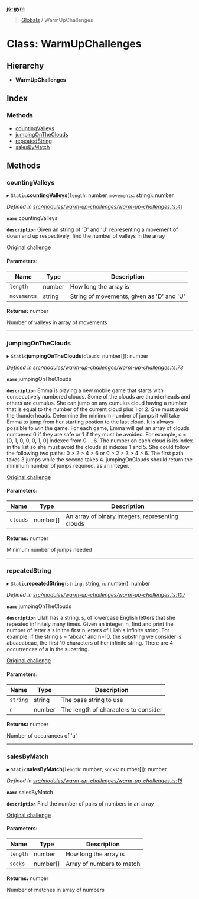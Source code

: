 **[js-gym](../README.md)**

> [Globals](../globals.md) / WarmUpChallenges

# Class: WarmUpChallenges

## Hierarchy

* **WarmUpChallenges**

## Index

### Methods

* [countingValleys](warmupchallenges.md#countingvalleys)
* [jumpingOnTheClouds](warmupchallenges.md#jumpingontheclouds)
* [repeatedString](warmupchallenges.md#repeatedstring)
* [salesByMatch](warmupchallenges.md#salesbymatch)

## Methods

### countingValleys

▸ `Static`**countingValleys**(`length`: number, `movements`: string): number

*Defined in [src/modules/warm-up-challenges/warm-up-challenges.ts:41](https://github.com/artleitch/js-gym/blob/f107d0d/src/modules/warm-up-challenges/warm-up-challenges.ts#L41)*

**`name`** countingValleys

**`description`** 
Given an string of 'D' and 'U' representing a movement of down and up
respectively, find the number of valleys in the array

[Original challenge](https://www.hackerrank.com/challenges/counting-valleys/problem?h_l=interview&playlist_slugs%5B%5D=interview-preparation-kit&playlist_slugs%5B%5D=warmup)

#### Parameters:

Name | Type | Description |
------ | ------ | ------ |
`length` | number | How long the array is |
`movements` | string | String of movements, given as 'D' and 'U' |

**Returns:** number

Number of valleys in array of movements

___

### jumpingOnTheClouds

▸ `Static`**jumpingOnTheClouds**(`clouds`: number[]): number

*Defined in [src/modules/warm-up-challenges/warm-up-challenges.ts:73](https://github.com/artleitch/js-gym/blob/f107d0d/src/modules/warm-up-challenges/warm-up-challenges.ts#L73)*

**`name`** jumpingOnTheClouds

**`description`** 
Emma is playing a new mobile game that starts with consecutively numbered
clouds. Some of the clouds are thunderheads and others are cumulus. She can
 jump on any cumulus cloud having a number that is equal to the number of
the current cloud plus 1 or 2. She must avoid the thunderheads. Determine
the minimum number of jumps it will take Emma to jump from her starting
postion to the last cloud. It is always possible to win the game.
For each game, Emma will get an array of clouds numbered 0 if they are safe
 or 1 if they must be avoided. For example, c = [0, 1, 0, 0, 0, 1, 0]
indexed from 0 … 6. The number on each cloud is its index in the list so
she must avoid the clouds at indexes 1 and 5. She could follow the
following two paths: 0 > 2 > 4 > 6 or 0 > 2 > 3 > 4 > 6. The first path
takes 3 jumps while the second takes 4.
jumpingOnClouds should return the minimum number of jumps required, as an
integer.

[Original challenge](https://www.hackerrank.com/challenges/counting-valleys/problem?h_l=interview&playlist_slugs%5B%5D=interview-preparation-kit&playlist_slugs%5B%5D=warmup)

#### Parameters:

Name | Type | Description |
------ | ------ | ------ |
`clouds` | number[] | An array of binary integers, representing clouds |

**Returns:** number

Minimum number of jumps needed

___

### repeatedString

▸ `Static`**repeatedString**(`string`: string, `n`: number): number

*Defined in [src/modules/warm-up-challenges/warm-up-challenges.ts:107](https://github.com/artleitch/js-gym/blob/f107d0d/src/modules/warm-up-challenges/warm-up-challenges.ts#L107)*

**`name`** jumpingOnTheClouds

**`description`** 
Lilah has a string, s, of lowercase English letters that she repeated
infinitely many times.
Given an integer, n, find and print the number of letter a's in the first
n letters of Lilah's infinite string.
For example, if the string s = ‘abcac’ and n=10, the substring we consider
is abcacabcac, the first 10 characters of her infinite string. There are 4
occurrences of a in the substring.

[Original challenge](https://www.hackerrank.com/challenges/repeated-string/problem?h_l=interview&playlist_slugs%5B%5D%5B%5D=interview-preparation-kit&playlist_slugs%5B%5D%5B%5D=warmup)

#### Parameters:

Name | Type | Description |
------ | ------ | ------ |
`string` | string | The base string to use |
`n` | number | The length of characters to consider |

**Returns:** number

Number of occurances of 'a'

___

### salesByMatch

▸ `Static`**salesByMatch**(`length`: number, `socks`: number[]): number

*Defined in [src/modules/warm-up-challenges/warm-up-challenges.ts:16](https://github.com/artleitch/js-gym/blob/f107d0d/src/modules/warm-up-challenges/warm-up-challenges.ts#L16)*

**`name`** salesByMatch

**`description`** 
Find the number of pairs of numbers in an array

[Original challenge](https://www.hackerrank.com/challenges/sock-merchant/problem?h_l=interview&playlist_slugs%5B%5D=interview-preparation-kit&playlist_slugs%5B%5D=warmup)

#### Parameters:

Name | Type | Description |
------ | ------ | ------ |
`length` | number | How long the array is |
`socks` | number[] | Array of numbers to match |

**Returns:** number

Number of matches in array of numbers
